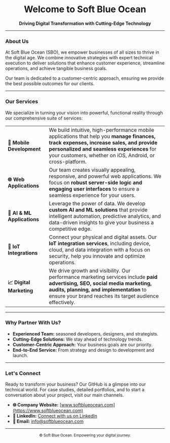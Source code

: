 <h1 align="center">
  Welcome to Soft Blue Ocean
</h1>

<p align="center">
  <b>Driving Digital Transformation with Cutting-Edge Technology</b>
</p>

---

### About Us

At Soft Blue Ocean (SBO), we empower businesses of all sizes to thrive in the digital age. We combine innovative strategies with expert technical execution to deliver solutions that enhance customer experience, streamline operations, and achieve tangible business goals.

Our team is dedicated to a customer-centric approach, ensuring we provide the best possible outcomes for our clients.

---

### Our Services

We specialize in turning your vision into powerful, functional reality through our comprehensive suite of services:

| | |
| :--- | :--- |
| **📱 Mobile Development** | We build intuitive, high-performance mobile applications that help you **manage finances, track expenses, increase sales, and provide personalized and seamless experiences** for your customers, whether on iOS, Android, or cross-platform. |
| **🌐 Web Applications** | Our team creates visually appealing, responsive, and powerful web applications. We focus on **robust server-side logic and engaging user interfaces** to ensure a seamless experience for your users. |
| **🤖 AI & ML Applications** | Leverage the power of data. We develop **custom AI and ML solutions** that provide intelligent automation, predictive analytics, and data-driven insights to give your business a competitive edge. |
| **📶 IoT Integrations** | Connect your physical and digital assets. Our **IoT integration services**, including device, cloud, and data integration with a focus on security, help you innovate and optimize operations. |
| **📈 Digital Marketing** | We drive growth and visibility. Our performance marketing services include **paid advertising, SEO, social media marketing, audits, planning, and implementation** to ensure your brand reaches its target audience effectively. |

---

### Why Partner With Us?

*   **Experienced Team:** seasoned developers, designers, and strategists.
*   **Cutting-Edge Solutions:** We stay ahead of technology trends.
*   **Customer-Centric Approach:** Your business goals are our priority.
*   **End-to-End Service:** From strategy and design to development and launch.

---

### Let's Connect

Ready to transform your business? Our GitHub is a glimpse into our technical world. For case studies, detailed portfolios, and to start a conversation about your project, visit our main channels.

*   **🌐 Company Website:** [www.softblueocean.com](https://www.softblueocean.com)
*   **💼 LinkedIn:** [Connect with us on LinkedIn](https://linkedin.com/company/softblueocean)
*   **📧 Email:** [info@softblueocean.com](mailto:info@softblueocean.com)

---

<p align="center">
  <sub>© Soft Blue Ocean. Empowering your digital journey.</sub>
</p>
